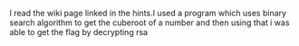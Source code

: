 I read the wiki page linked in the hints.I used a program which uses binary search algorithm to get the cuberoot of a number and then using that i was able to get the flag by decrypting rsa
